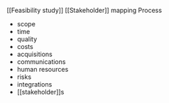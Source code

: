 [[Feasibility study]]
[[Stakeholder]] mapping
Process
- scope
- time
- quality
- costs
- acquisitions
- communications
- human resources
- risks
- integrations
- [[stakeholder]]s
